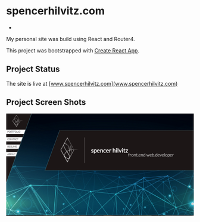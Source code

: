 # spencerhilvitz.com
-
My personal site was build using React and Router4.

This project was bootstrapped with [Create React App](https://github.com/facebookincubator/create-react-app).

## Project Status
The site is live at [www.spencerhilvitz.com](www.spencerhilvitz.com)

## Project Screen Shots
![Site](./home-img.png)
